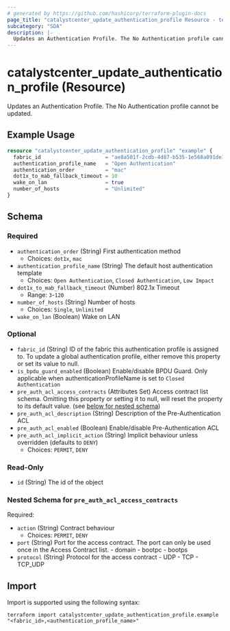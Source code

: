 ```yaml
---
# generated by https://github.com/hashicorp/terraform-plugin-docs
page_title: "catalystcenter_update_authentication_profile Resource - terraform-provider-catalystcenter"
subcategory: "SDA"
description: |-
  Updates an Authentication Profile. The No Authentication profile cannot be updated.
---
```


# catalystcenter_update_authentication_profile (Resource)

Updates an Authentication Profile. The No Authentication profile cannot be updated.

## Example Usage

```terraform
resource "catalystcenter_update_authentication_profile" "example" {
  fabric_id                     = "ae8a501f-2cdb-4d87-b535-1e568a091de1"
  authentication_profile_name   = "Open Authentication"
  authentication_order          = "mac"
  dot1x_to_mab_fallback_timeout = 10
  wake_on_lan                   = true
  number_of_hosts               = "Unlimited"
}
```

<!-- schema generated by tfplugindocs -->
## Schema

### Required

- `authentication_order` (String) First authentication method
  - Choices: `dot1x`, `mac`
- `authentication_profile_name` (String) The default host authentication template
  - Choices: `Open Authentication`, `Closed Authentication`, `Low Impact`
- `dot1x_to_mab_fallback_timeout` (Number) 802.1x Timeout
  - Range: `3`-`120`
- `number_of_hosts` (String) Number of hosts
  - Choices: `Single`, `Unlimited`
- `wake_on_lan` (Boolean) Wake on LAN

### Optional

- `fabric_id` (String) ID of the fabric this authentication profile is assigned to. To update a global authentication profile, either remove this property or set its value to null.
- `is_bpdu_guard_enabled` (Boolean) Enable/disable BPDU Guard. Only applicable when authenticationProfileName is set to `Closed Authentication`
- `pre_auth_acl_access_contracts` (Attributes Set) Access contract list schema. Omitting this property or setting it to null, will reset the property to its default value. (see [below for nested schema](#nestedatt--pre_auth_acl_access_contracts))
- `pre_auth_acl_description` (String) Description of the Pre-Authentication ACL
- `pre_auth_acl_enabled` (Boolean) Enable/disable Pre-Authentication ACL
- `pre_auth_acl_implicit_action` (String) Implicit behaviour unless overridden (defaults to `DENY`)
  - Choices: `PERMIT`, `DENY`

### Read-Only

- `id` (String) The id of the object

<a id="nestedatt--pre_auth_acl_access_contracts"></a>
### Nested Schema for `pre_auth_acl_access_contracts`

Required:

- `action` (String) Contract behaviour
  - Choices: `PERMIT`, `DENY`
- `port` (String) Port for the access contract. The port can only be used once in the Access Contract list. - domain - bootpc - bootps
- `protocol` (String) Protocol for the access contract - UDP - TCP - TCP_UDP

## Import

Import is supported using the following syntax:

```shell
terraform import catalystcenter_update_authentication_profile.example "<fabric_id>,<authentication_profile_name>"
```
